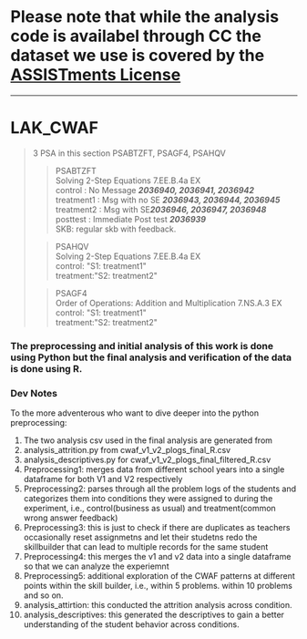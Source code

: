 # Please note that while the analysis code is availabel through CC the dataset we use is covered by the [ASSISTments License](./DATA_LICENSE)

------
# LAK_CWAF

> 3 PSA in this section 
> PSABTZFT, PSAGF4, PSAHQV
>> PSABTZFT <br/>
>> Solving 2-Step Equations 7.EE.B.4a EX <br/>
>> control    : No Message ***2036940, 2036941, 2036942***<br/>
>> treatment1 : Msg with no SE ***2036943, 2036944, 2036945***<br/> 
>> treatment2 : Msg with SE***2036946, 2036947, 2036948***<br/>
>> posttest   : Immediate Post test ***2036939***<br/>
>> SKB: regular skb with feedback.
>
>> PSAHQV <br/>
>> Solving 2-Step Equations 7.EE.B.4a EX <br/>
>> control:  "S1: treatment1" <br/>
>> treatment:"S2: treatment2" 
>
>> PSAGF4 <br/>
>> Order of Operations: Addition and Multiplication 7.NS.A.3 EX <br/>
>> control:  "S1: treatment1" <br/>
>> treatment:"S2: treatment2" 
> 


### The preprocessing and initial analysis of this work is done using Python but the final analysis and verification of the data is done using R.

### Dev Notes

To the more adventerous who want to dive deeper into the python preprocessing:
1. The two analysis csv used in the final analysis are generated from 
  1. analysis_attrition.py from cwaf_v1_v2_plogs_final_R.csv 
  2. analysis_descriptives.py for cwaf_v1_v2_plogs_final_filtered_R.csv
2. Preprocessing1: merges data from different school years into a single dataframe for both V1 and V2 respectively
3. Preprocessing2: parses through all the problem logs of the students and categorizes them into conditions they were assigned to during the experiment, i.e., control(business as usual) and treatment(common wrong answer feedback)
4. Preprocessing3: this is just to check if there are duplicates as teachers occasionally reset assignmetns and let their studetns redo the skillbuilder that can lead to multiple records for the same student
5. Preprocessing4: this merges the v1 and v2 data into a single dataframe so that we can analyze the experiemnt 
6. Preprocessing5: additional exploration of the CWAF patterns at different points within the skill builder, i.e., within 5 problems. within 10 problems and so on.
7. analysis_attirtion: this conducted the attrition analysis across condition.
8. analysis_descriptives: this generated the descriptives to gain a better understanding of the student behavior across conditions.

